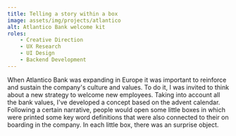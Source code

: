 ```yaml
---
title: Telling a story within a box
image: assets/img/projects/atlantico
alt: Atlantico Bank welcome kit
roles:
    - Creative Direction
    - UX Research
    - UI Design
    - Backend Development
---
```

When Atlantico Bank was expanding in Europe it was important to reinforce and sustain the
company's culture and values. To do it, I was invited to think about a new strategy to
welcome new employees. Taking into account all the bank values, I've developed a concept based on
the advent calendar. Following a certain narrative, people would open some little boxes in which
were printed some key word definitions that were also connected to their on boarding in the
company. In each little box, there was an surprise object.